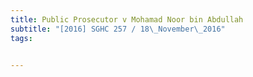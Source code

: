 ```yaml
---
title: Public Prosecutor v Mohamad Noor bin Abdullah 
subtitle: "[2016] SGHC 257 / 18\_November\_2016"
tags:


---
```


